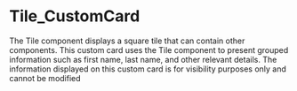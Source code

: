 # Tile_CustomCard
The Tile component displays a square tile that can contain other components. This custom card uses the Tile component to present grouped information such as first name, last name, and other relevant details. The information displayed on this custom card is for visibility purposes only and cannot be modified
